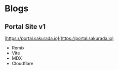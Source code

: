 # Blogs

## Portal Site v1

[https://portal.sakurada.io](https://portal.sakurada.io)

- Remix
- Vite
- MDX
- Cloudflare
